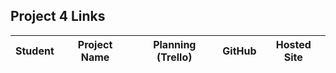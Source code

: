 ## Project 4 Links 

| Student | Project Name | Planning (Trello) | GitHub | Hosted Site |
|---|:---:|:---:|:---:|:---:|
